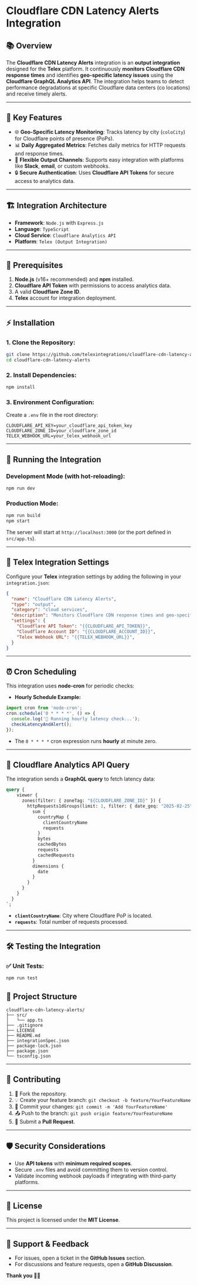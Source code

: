 # Cloudflare CDN Latency Alerts Integration

## 📚 **Overview**

The **Cloudflare CDN Latency Alerts** integration is an **output integration** designed for the **Telex** platform. It continuously **monitors Cloudflare CDN response times** and identifies **geo-specific latency issues** using the **Cloudflare GraphQL Analytics API**. The integration helps teams to detect performance degradations at specific Cloudflare data centers (co locations) and receive timely alerts.

---

## 🚀 **Key Features**

- 🌐 **Geo-Specific Latency Monitoring**: Tracks latency by city (`coloCity`) for Cloudflare points of presence (PoPs).
- 📊 **Daily Aggregated Metrics**: Fetches daily metrics for HTTP requests and response times.
- 💬 **Flexible Output Channels**: Supports easy integration with platforms like **Slack**, **email**, or custom webhooks.
- 🔒 **Secure Authentication**: Uses **Cloudflare API Tokens** for secure access to analytics data.

---

## 🏗 **Integration Architecture**

- **Framework**: `Node.js` with `Express.js`
- **Language**: `TypeScript`
- **Cloud Service**: `Cloudflare Analytics API`
- **Platform**: `Telex (Output Integration)`

---

## 🔧 **Prerequisites**

1. **Node.js** (v16+ recommended) and **npm** installed.
2. **Cloudflare API Token** with permissions to access analytics data.
3. A valid **Cloudflare Zone ID**.
4. **Telex** account for integration deployment.

---

## ⚡ **Installation**

### 1. **Clone the Repository:**
```bash
git clone https://github.com/telexintegrations/cloudflare-cdn-latency-alerts.git
cd cloudflare-cdn-latency-alerts
```

### 2. **Install Dependencies:**
```bash
npm install
```

### 3. **Environment Configuration:**
Create a `.env` file in the root directory:
```dotenv
CLOUDFLARE_API_KEY=your_cloudflare_api_token_key
CLOUDFLARE_ZONE_ID=your_cloudflare_zone_id
TELEX_WEBHOOK_URL=your_telex_webhook_url
```

---

## 🏃 **Running the Integration**

### **Development Mode (with hot-reloading):**
```bash
npm run dev
```

### **Production Mode:**
```bash
npm run build
npm start
```

The server will start at `http://localhost:3000` (or the port defined in `src/app.ts`).

---

## 🔌 **Telex Integration Settings**

Configure your **Telex** integration settings by adding the following in your `integration.json`:

```json
{
  "name": "Cloudflare CDN Latency Alerts",
  "type": "output",
  "category": "cloud services",
  "description": "Monitors Cloudflare CDN response times and geo-specific latency issues using the Cloudflare Analytics API.",
  "settings": {
    "Cloudflare API Token": "{{CLOUDFLARE_API_TOKEN}}",
    "Cloudflare Account ID": "{{CLOUDFLARE_ACCOUNT_ID}}",
    "Telex Webhook URL": "{{TELEX_WEBHOOK_URL}}",
  }
}
```

---

## ⏰ **Cron Scheduling**

This integration uses **node-cron** for periodic checks:

- **Hourly Schedule Example:**
```typescript
import cron from 'node-cron';
cron.schedule('0 * * * *', () => {
  console.log('🔄 Running hourly latency check...');
  checkLatencyAndAlert();
});
```
- The `0 * * * *` cron expression runs **hourly** at minute zero.

---

## 📡 **Cloudflare Analytics API Query**

The integration sends a **GraphQL query** to fetch latency data:

```graphql
query {
    viewer {
      zones(filter: { zoneTag: "${CLOUDFLARE_ZONE_ID}" }) {
        httpRequests1dGroups(limit: 1, filter: { date_geq: "2025-02-25", date_leq: "2025-02-26" }) {
          sum {
            countryMap {
              clientCountryName
              requests
            }
            bytes
            cachedBytes
            requests
            cachedRequests
          }
          dimensions {
            date
          }
        }
      }
    }
  }
`;
```

- **`clientCountryName`**: City where Cloudflare PoP is located.
- **`requests`**: Total number of requests processed.


---

## 🛠 **Testing the Integration**

### ✅ **Unit Tests:**
```bash
npm run test
```

## 🎨 **Project Structure**

```
cloudflare-cdn-latency-alerts/
├── src/
│   └── app.ts
├── .gitignore
├── LICENSE
├── README.md
├── integrationSpec.json
├── package-lock.json
├── package.json
└── tsconfig.json
```

---

## 📝 **Contributing**

1. 🍴 Fork the repository.
2. 💡 Create your feature branch: `git checkout -b feature/YourFeatureName`
3. 💾 Commit your changes: `git commit -m 'Add YourFeatureName'`
4. 📤 Push to the branch: `git push origin feature/YourFeatureName`
5. 🔄 Submit a **Pull Request**.

---

## 🛡 **Security Considerations**

- Use **API tokens** with **minimum required scopes**.
- Secure `.env` files and avoid committing them to version control.
- Validate incoming webhook payloads if integrating with third-party platforms.

---

## 📜 **License**

This project is licensed under the **MIT License**.

---

## 🙋 **Support & Feedback**

- For issues, open a ticket in the **GitHub Issues** section.
- For discussions and feature requests, open a **GitHub Discussion**.

**Thank you 🚀🌐**